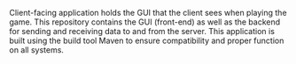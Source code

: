 Client-facing application holds the GUI that the client sees when playing the game.
This repository contains the GUI (front-end) as well as the backend for sending and receiving data to and from the server.
This application is built using the build tool Maven to ensure compatibility and proper function on all systems.
